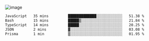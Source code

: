 ![image](https://github-profile-trophy.vercel.app/?username=CMOISDEAD&theme=oldie&row=1&no-frame=true&no-bg=true&margin-w=15&margin-h=15)
<!--START_SECTION:waka-->

```txt
JavaScript   35 mins         █████████████░░░░░░░░░░░░   51.38 %
Bash         15 mins         █████▒░░░░░░░░░░░░░░░░░░░   21.84 %
TypeScript   14 mins         █████░░░░░░░░░░░░░░░░░░░░   20.25 %
JSON         2 mins          ▓░░░░░░░░░░░░░░░░░░░░░░░░   03.08 %
Prisma       1 min           ▒░░░░░░░░░░░░░░░░░░░░░░░░   01.95 %
```

<!--END_SECTION:waka--> 
